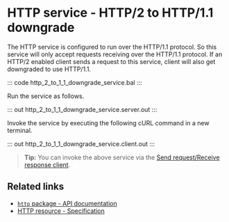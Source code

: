 # HTTP service - HTTP/2 to HTTP/1.1 downgrade

The HTTP service is configured to run over the HTTP/1.1 protocol. So this service will only accept requests receiving over the HTTP/1.1 protocol. If an HTTP/2 enabled client sends a request to this service, client will also get downgraded to use HTTP/1.1.

::: code http_2_to_1_1_downgrade_service.bal :::

Run the service as follows.

::: out http_2_to_1_1_downgrade_service.server.out :::

Invoke the service by executing the following cURL command in a new terminal.

::: out http_2_to_1_1_downgrade_service.client.out :::

>**Tip:** You can invoke the above service via the [Send request/Receive response client](/learn/by-example/http-client-send-request-receive-response/).

## Related links
- [`http` package - API documentation](https://lib.ballerina.io/ballerina/http/latest/)
- [HTTP resource - Specification](https://ballerina.io/spec/http/#23-resource)
